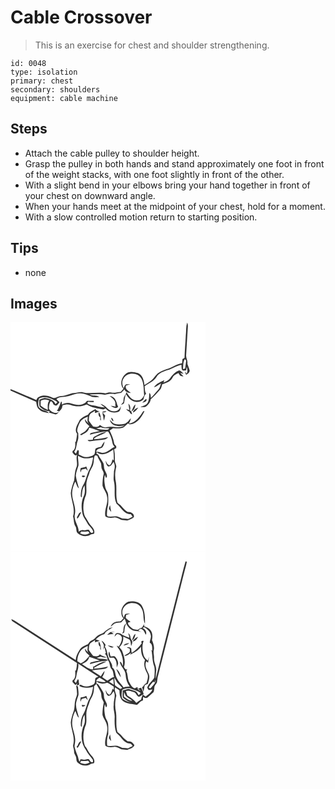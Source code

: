 # Cable Crossover
> This is an exercise for chest and shoulder strengthening.

``` 
id: 0048 
type: isolation 
primary: chest 
secondary: shoulders 
equipment: cable machine 
``` 

## Steps

 - Attach the cable pulley to shoulder height.
 - Grasp the pulley in both hands and stand approximately one foot in front of the weight stacks, with one foot slightly in front of the other.
 - With a slight bend in your elbows bring your hand together in front of your chest on downward angle.
 - When your hands meet at the midpoint of your chest, hold for a moment.
 - With a slow controlled motion return to starting position.

## Tips

 - none

## Images

<svg width="312" height="275pt" viewBox="0 0 234 275" xmlns="http://www.w3.org/2000/svg">
  <g fill="#FFF">
    <path d="M0 0h234v275H0V81.97c10.23 4.54 20.47 9.04 30.76 13.44.55 3.02.88 6.38 3.14 8.7 2.95 3.59 7.94 4.05 12.17 5.05-1.69-3.17-5.74-2.81-8.45-4.57-1.53-1.1-3.69-1.96-4.12-3.99-.55-3.07.05-6.19.7-9.19 5.77-2.63 12.19-1.25 17.48 1.82 1.56.79 3.32 1.37 4.52 2.7-.77.77-1.5 1.6-2.23 2.41-1.98-5.38-7.96-6.68-12.97-7.5-2.21.45-4.3 1.33-6.41 2.1 0 2.69-.24 5.41.26 8.06 3.16 3.32 7.44 5.62 12.1 5.68l-.63 1.94c2.6.54 5.09 1.49 7.7 1.94 2.29-.2 3.43-2.36 4.76-3.92 2.15-1.75 3.38-4.19 3.61-6.96 3.3-1.07 6.81-1.65 10.13-.28 6.14 2.24 13.02 2.08 18.93-.77 5.89 3.97 13.19 4.71 19.99 6.05.68-.3 2.05-.9 2.73-1.2 3.53 4.44 9.5 5.83 14.81 4.1 3.2-.61 2.92-4.6 3.72-7.05-.59.97-1.15 1.95-1.68 2.95-3.5 5.27-11.33 3.82-15.03-.44-2.2-2.46-5.03-4.25-8.21-5.13 1.7 1.52 3.55 2.88 5.32 4.32-4.8.19-9.28-1.75-13.97-2.4-2.34-.52-4.87-.89-6.7-2.59-.65-1.27 1.35-2.08 2.28-1.59 1.75.05 3.49.16 5.24.25-.02-.38-.04-1.14-.06-1.52-2.7-.13-5.4-.25-8.1 0-.38.47-1.14 1.4-1.53 1.86-4.63 4.23-11.88 3.18-17.38 1.28-3.75-1.46-7.77-.6-11.2 1.25-.04-.9-.13-2.69-.18-3.59-.25.13-.76.38-1.01.51-1.12 3.77-2.76 7.39-4.8 10.75.73.1 2.21.28 2.95.37-3.98 4.26-9.6.86-12.45-2.81-.18-3.1.29-6.44 1.88-9.13 2.23-.07 2.78 2.36 3.69 3.91 1.2.49 2.56 1.89 3.88.89 1.28-1.06 2.21-2.46 3.24-3.74-1.25-1.24-2.53-2.46-3.83-3.64 4.64-3.82 10.96-1.86 16.19-4.07 5.27-1.85 11.03-3.96 16.62-2.27 3.62.68 6.84 2.54 10.31 3.66 2.75.56 5.6.26 8.39.2-3.32-2.86-8.08-.81-11.66-3.15 6.06-.05 12.18-1.06 18.16.41 3.92-1.11 7.96-1.69 12.02-.88 2.52-.66 5.1-1.1 7.69-1.36 1.35-1.43 2.7-2.86 4.06-4.29 1.17 3.22 4.48 4 7.51 4.34-2.45-2.68-7.36-4.43-5.75-8.93 1.73-.45 3.46-.89 5.16-1.45-1.75.03-3.57-.32-5.29.13-1.64.89-1.89 3.06-2.85 4.47-1.34-3.65-2.36-7.96-.06-11.48 4.16-8.07 17.81-7.92 21.64.34 3.04 6.12 2.58 13.26 3.19 19.9-1.71 2.76-3.76 5.83-7.44 5.71-6.63 1.29-10.83-4.86-13.72-9.79-.62 2.26-2.11 4.09-3.14 6.15-.51 1.88-.51 3.85-.66 5.78-1.02 1.2-2.03 2.42-2.99 3.68 1.29-.68 2.73-1.19 3.8-2.23.84-3.64.79-7.48 2.42-10.93 2.48 4.28 6.21 8.65 11.46 9.16 3.33.62 6.95-.38 9.36-2.79.85-2.38 1.02-5.19 3.32-6.73-1.76-2.65-1.44-6.02-1.9-9.07 4.94-3.6 11.2-5.8 14.48-11.27 2.8-4.72 8.32-6.45 13.2-8.1 5.71-1.65 10.65-5.22 16.51-6.45.22 2.02-.05 4.18.74 6.09 1.17 1.66 3.28.56 4.92.59.24-1.41.55-2.81.75-4.23.91 2.72 1.35 5.62-.13 8.25-.73-.93-1.47-1.85-2.2-2.77.48 1.38.99 2.75 1.49 4.13 2.02-1.07 4.09-2.47 4.42-4.94-.68-2.82-1.86-5.49-2.82-8.22.79-3.8-2-7.06-1.44-10.82.63-11.35 1.38-22.7 2.05-34.04.18-1.61-.3-3.16-.88-4.63-1.66 5.01-.98 10.39-1.64 15.56-.41 8.92-1.26 17.81-1.51 26.74-.84.51-1.67 1.02-2.51 1.53-.13 1.62-.27 3.24-.4 4.85-3.3.77-6.58 1.69-9.55 3.34-5.96 3.44-13.07 4.35-18.71 8.4-3.79 2.48-5.56 6.97-9.27 9.52-2.49 1.78-5.15 3.29-7.63 5.08-.6-5.43-2.16-12.16-7.83-14.38-3.79-1.2-7.98-1.98-11.89-.87-7.06 3.24-11.01 13.48-5.5 19.77-1.12 1.21-2.25 2.41-3.37 3.61-3.69.25-7.33 1.5-11.05.86-2.47-.45-4.91.17-7.24.92-8.82-2.33-17.95 1.16-26.75-1.21-3.73-1.09-7.4.65-11.11.89-5.2.39-9.68 3.73-15 3.47-3.98-.18-7.4 3.94-11.3 1.73-4.75-2.12-10.33-3.28-15.19-.82-1.94.49-2.78 2.31-3.52 3.97C20.63 89.09 10.55 84.1 0 80.24V0m191.73 66.88c-1.86 2.86-5.28 4.14-8.24 5.54.3-.72.9-2.17 1.21-2.9-4.69 1.93-9.77 4.05-12.59 8.52 3.2-.81 5.67-3.1 8.45-4.73-.63 2.78-1.35 5.73-3.43 7.83-3.04 3.05-5.54 6.59-8.6 9.63-.45-2.08.01-4.65-1.86-6.1-.43 4.18-.07 8.79-2.4 12.49-1.88 2.79-5.3 3.36-8.25 4.38 1.89.44 3.84.24 5.76.12 3.16-2.35 5.97-5.21 6.52-9.29 4.4-3.62 8.1-7.96 11.86-12.22.98-1.77 1.27-3.84 1.9-5.75 4.85-1.37 10.51-3.44 12.64-8.4 1.26-2.76 4.36-3.8 6.84-5.12.62 1.01 1.23 2.04 1.81 3.07 1.36.54 2.73 1.11 4.24 1.04-1.16-1.49-2.62-2.71-3.91-4.07.98.21 2.96.64 3.94.85-1.58-1.48-2.94-3.69-5.2-4.09-4.55 1.58-8.09 5.25-10.69 9.2m-72.88 21.68c3.46 2.43 8.09 5.95 6.87 10.72.15.65.3 1.3.43 1.95-1.95-.47-3.91-.88-5.89-1.16 2.45 1.81 6.82 4.73 8.91.97-1.68-2.16-1.34-5.15-2.91-7.37-1.27-2.97-4.14-5.07-7.41-5.11m39.29 8.07c2.06-.7 6.72-1.68 4.66-4.77-1.83 1.29-3.19 3.1-4.66 4.77m-16.7 1.15c.42 2.55.9 5.09 1.22 7.65-1.33-.5-2.67-.96-4.03-1.38.99 1.44 2.52 2.3 3.94 3.24.78 1.44 1.57 3 3.38 3.24-.32-1.19-.64-2.37-.96-3.54-.43-.3-1.27-.9-1.69-1.21 1.07-2.8.37-5.97-1.86-8m3.69 9c3.58-.98 4.36-5.04 4.86-8.17-2.77 1.85-3.22 5.51-4.86 8.17m1.64 1.5c3.01-.62 4.64-3.6 6.61-5.69-3.09.45-5.62 2.77-6.61 5.69m-53.78 2.76c-3.63 1.36-7.06 3.2-9.78 6.02-2.17 5.05-7.43 11.33-3.32 16.65-.18 3.34-.86 6.62-1.45 9.9l-.79-.36c.15 3.96.66 9.01-3.27 11.4l.08 1.85c1.56 1.39 3.05 4.81 5.48 2.23-1.97 5.29 1.48 10.99-1.14 16.1-1.93 4.8-1.63 10.04-2.46 15.05-1.82 4.88-3.46 9.91-4 15.12.53 9.41 5.62 18.57 2.71 28.07 1.32 3.96.6 8.41 3 12.01 1.45 2.33.42 5.47 2.16 7.66 3.85 3.88 10.44 5.25 15.27 2.45 1.37-.96 3.09-.93 4.66-1.22 1.96-4.54-2.07-8.21-4.79-11.31-2.3-3.06-3.83-6.64-6.08-9.75-3.1-8.16-2.11-17.56 1.28-25.47 1.48-5.74-.54-11.83 1.12-17.56.63-3.05 2.08-5.84 2.95-8.82.92-3.95 4.02-6.97 4.75-11 1.08-3.36.16-7.17 2.04-10.29.92.12 1.84.26 2.76.4.91 3.31 3.16 6 4.45 9.14.61 2.5.06 5.27 1.37 7.59.8 1.9 2.52 3.76 1.65 5.96-1 4.26-1.22 8.66-1.24 13.03 1.16 4.62 4.8 8.23 5.38 13.06 1.99 8.14-3.63 15.75-1.93 23.94 3.04 2.12 6.73 2.08 10.25 1.49 3.35-.67 6.03 1.82 9.02 2.81 2.32.12 4.63.39 6.93.72 2.69-1.1 5.78-1.82 7.89-3.92 1.32-3.73-3.57-6.9-7.01-6.21-3.22-1.95-5.86-4.62-8.18-7.55-1.43-1.88-4.57-2.52-4.75-5.18-1.86-7.3-.32-14.9-1.38-22.28-1.4-6.12-1.39-12.63.19-18.71.75-2.83-1.71-5.26-1.57-8.05.17-4.57-.08-9.13-.83-13.64.85-.46 1.7-.91 2.55-1.37-.03-.62-.08-1.87-.11-2.49-.86-.96-2.14-1.75-2.4-3.09-.83-5.45-3.18-10.51-5.47-15.47 1.34-.95 2.68-1.89 4.03-2.83 4.17.22 8.58.82 12.54-.86 2.04-1.37 3.62-3.31 5.51-4.87 1.57 1.66 3.92 1.08 5.85.56 6.76-2.69 11.02-9.11 13.9-15.49-.4.12-1.21.37-1.62.49-4 6.27-9.05 13.81-17.07 14.67.98-2.06 2.11-4.1 2.31-6.41-2.28 2.39-4.02 5.72-7.46 6.58-4.14 1-8.64 1.31-12.74-.04-2.06-1.09-3.3-3.16-4.86-4.8.43 3.98 3.96 6.7 7.71 7.27 3.26.99 6.59-.1 9.88-.19-6.71 4.22-14.72-.01-21.96 1.94-3.03.95-5.5-1.23-7.84-2.77-1.56 3.27-5.14 2.44-8.04 1.87-1.86-2.22-3.38-4.7-5.09-7.02.26-2.77-.13-5.93 1.85-8.18 1.66-1.53 3.8-2.42 5.61-3.75-.07.66-.23 1.99-.31 2.66 2.06-.34 4.04-1.01 5.82-2.1-2.02.03-4-.61-4.98-2.48-3.39 1.76-7.2 3.21-9.03 6.84m17.49-3.88c.01 1.94 0 3.91.8 5.72.09 1.77.33 3.54.96 5.21.5-2.05.89-4.11 1.35-6.16-.98-1.19-1.94-2.41-2.92-3.6 1.55-.27 3.51-.01 4.36-1.65-1.52.12-3.04.3-4.55.48m-2.83 6.83c.09 1.37-.61 3.11.9 3.96-.16-3.44-.27-7.28-2.58-10.05-.71 2.17-.39 4.77 1.68 6.09m13.36.62c-.31 1.52.88 3.85 2.47 4.12.1-1.52-1.07-3.57-2.47-4.12z"/>
    <path d="M207 56.3c.47-3.97-.14-8.64 2.26-12.01.39.44 1.16 1.33 1.55 1.77-.39 3.14-.76 6.29-1.27 9.42-.64.2-1.91.62-2.54.82zM36.19 94.24c3.32-1.67 6.93-1.83 10.29-.17-2.52 3.2-1.7 7.38-1.72 11.15-3.13-1.27-5.99-3.1-8.61-5.21.03-1.93.04-3.85.04-5.77zM86.48 116.59c1.87-1.48 4.12-2.35 6.28-3.3-.1 2.91-1.43 6.15 1.52 8.47-2.14-1.4-3.59-3.38-4.94-5.45-.28 3.88 2.99 6.04 5.49 8.37-1.83 1.9-3.25 4.15-5.07 6.05-1.99 1.53-4.36 2.47-6.33 4.04.36.18 1.07.54 1.42.72 3.9-2.18 8.7-3.99 9.59-8.98 4.49.62 8.46 2.97 12.82 4.11-3.84.48-7.59 1.45-11.29 2.53l-.76 1.81c7.13-1.93 14.34-3.92 21.79-3.9 3.19 4.08 4.57 9.52 5.58 14.58.38 1.54 1.5 2.72 2.38 3.99-4.66 1.77-7.93 6.23-13.04 6.96-3.13.57-5.97-1.72-9.11-1.04.4-3.57 4.3-3.87 6.94-4.92 1.84-2.11 2.93-4.82 3.1-7.61-1.62 1.94-2.96 4.1-4.12 6.35-2.23.47-4.46 1.04-6.5 2.08-1.24 2.14-.33 5.03-1.76 7.1-2.59 2.26-6.15 2.87-9.45 3.34-3.28-.07-6.11-1.88-9.04-3.13-.48-1.57 1.05-5.4-1.46-5.3-.78 1.37-1.35 2.83-2 4.26l-2.09-2.21c3.11-3.95 2.51-9.15 4.32-13.61 1.09-2.88.51-6.01.56-9-1.74-1.37-1.22-3.86-.81-5.72 1.29-3.82 2.52-8.13 5.98-10.59m13.93 20.92c-1.42.54-1.14 2.35-1.74 3.49a152 152 0 0 0-6.07.43c.99 2.2 3.69 1.2 5.53 1.08 4.96-.93 10.05-.82 15-1.8 1.79-.19 2.88-1.76 4.1-2.87-5.41 1.55-10.99 2.12-16.57 2.68-.08-.3-.24-.91-.33-1.21 4.59-3.26 10.35-4.37 14.84-7.64-5.43.27-10.08 3.42-14.76 5.84z"/>
    <path d="M102.85 127.59c1.79-.55 3.6-1.06 5.4-1.57 3.26 1.48 6.93 1.14 10.42 1.17-.4.43-1.2 1.28-1.6 1.7-4.79.48-9.57-.21-14.22-1.3zM103.78 156c6.09 5.34 14.24.72 19.57-3.4.51 4.36.64 8.76.65 13.14-.37-.33-1.12-1.01-1.5-1.35-.84 2.52-1.22 5.53-3.51 7.22-2.85-.2-3.79-3.42-4.81-5.61.08 2.6.81 5.29 2.89 7.02 3.41.44 4.9-3.11 6.61-5.34 2.22 3.52 1.45 7.5.43 11.27.11 4.04-.98 8.12.02 12.12 2.19 8.68-.96 18.31 3.1 26.54 5.57 4.34 8.94 12.91 17.09 12.61.76 1.05 1.52 2.1 2.27 3.17-1.85.81-3.56 1.93-5.48 2.59-2.36-.07-4.69-.49-7.06-.43-1.95-.88-3.88-1.86-5.94-2.45-3.34-.58-6.7.54-10.04.05-1.38-.01-2.16-.68-2.33-2.01-.13-4.15.38-8.29 1.46-12.28.25-4.09.25-8.2-.09-12.28-.31-3.01-2.6-5.29-3.29-8.17-.97-5.07-1.91-10.28-.52-15.38.45 1.33.9 2.65 1.36 3.98 2.89-3.28-.65-6.69-1.72-9.95-1.09-2.41-.52-5.19-1.41-7.65-1.76-3.73-4.56-6.87-6.26-10.63-.57-.34-1.69-1.01-2.25-1.34l.76-1.44m14.33 67.79c.81 1.3 1.62 2.64 2.77 3.69-.6-2.63-1.08-5.28-1.36-7.96-.8 1.3-1.08 2.8-1.41 4.27zM80.98 160.37c2.65 1.04 5.11 2.83 8.04 2.97 3.4.23 6.78-.44 10.09-1.19-.72 4.75-1.42 9.68-4.02 13.84-3.8 6.41-4.34 14.22-8.47 20.44-1.89 3.58-2.22 7.72-2.34 11.69-.06.93.34 1.64 1.19 2.11.56-4.95.34-10.23 3.39-14.49.38 4.35.96 9-1.06 13.07-3.14 6.57-2.96 14.26-1.32 21.21.88 4.11 3.94 7.21 5.66 10.95 1.9 3.96 6.56 6.39 7.23 10.94-2.87 2.53-3.82-1.12-5.39-2.91-1.95-.21-3.84.43-5.73.77-2.37-.95-4.52.08-6.35 1.6-.06-7.51-6.64-13.92-4.55-21.56 1.69-8.9-4.05-17.07-3.34-25.92.19-4.42 1.78-8.63 3.65-12.58 1.68 2.55 1.81 6.14 4.41 8-1.21-5.09-2.97-10.04-3.68-15.24.24-4.24 2.02-8.11 3.18-12.13.28-3.86-.65-7.7-.59-11.57m3.34 14.65c-.62 1.69-.74 3.49-.21 5.22l1.24-3.39c1.66-.48 3.36-.84 5.05-1.22.68.99 1.48 1.87 2.39 2.64-.51-1.74-1.18-3.43-1.83-5.12-2.1 1.01-4.36 1.48-6.64 1.87m1.27 9.44c-.16 2.13 3.81 1.83 4.14-.16-1.29-.05-3.27-1.08-4.14.16m-3.97 46.05c-.57 1.73-2.88 3.48-1.37 5.19 2.07-2.33 3.34-5.18 4.7-7.94-1.54.38-2.79 1.2-3.33 2.75z"/>
    <path d="M84.96 251.13c2.73.37 5.45-.01 8.16-.32.45.55 1.34 1.66 1.79 2.21-3.37 2.46-7.91 2.18-11.39.09l1.44-1.98z"/>
  </g>
  <g fill="#333">
    <path d="M210.34 15.95c.66-5.17-.02-10.55 1.64-15.56.58 1.47 1.06 3.02.88 4.63-.67 11.34-1.42 22.69-2.05 34.04-.56 3.76 2.23 7.02 1.44 10.82.96 2.73 2.14 5.4 2.82 8.22-.33 2.47-2.4 3.87-4.42 4.94-.5-1.38-1.01-2.75-1.49-4.13.73.92 1.47 1.84 2.2 2.77 1.48-2.63 1.04-5.53.13-8.25-.2 1.42-.51 2.82-.75 4.23-1.64-.03-3.75 1.07-4.92-.59-.79-1.91-.52-4.07-.74-6.09-5.86 1.23-10.8 4.8-16.51 6.45-4.88 1.65-10.4 3.38-13.2 8.1-3.28 5.47-9.54 7.67-14.48 11.27.46 3.05.14 6.42 1.9 9.07-2.3 1.54-2.47 4.35-3.32 6.73-2.41 2.41-6.03 3.41-9.36 2.79-5.25-.51-8.98-4.88-11.46-9.16-1.63 3.45-1.58 7.29-2.42 10.93-1.07 1.04-2.51 1.55-3.8 2.23.96-1.26 1.97-2.48 2.99-3.68.15-1.93.15-3.9.66-5.78 1.03-2.06 2.52-3.89 3.14-6.15 2.89 4.93 7.09 11.08 13.72 9.79 3.68.12 5.73-2.95 7.44-5.71-.61-6.64-.15-13.78-3.19-19.9-3.83-8.26-17.48-8.41-21.64-.34-2.3 3.52-1.28 7.83.06 11.48.96-1.41 1.21-3.58 2.85-4.47 1.72-.45 3.54-.1 5.29-.13-1.7.56-3.43 1-5.16 1.45-1.61 4.5 3.3 6.25 5.75 8.93-3.03-.34-6.34-1.12-7.51-4.34-1.36 1.43-2.71 2.86-4.06 4.29-2.59.26-5.17.7-7.69 1.36-4.06-.81-8.1-.23-12.02.88-5.98-1.47-12.1-.46-18.16-.41 3.58 2.34 8.34.29 11.66 3.15-2.79.06-5.64.36-8.39-.2-3.47-1.12-6.69-2.98-10.31-3.66-5.59-1.69-11.35.42-16.62 2.27-5.23 2.21-11.55.25-16.19 4.07 1.3 1.18 2.58 2.4 3.83 3.64-1.03 1.28-1.96 2.68-3.24 3.74-1.32 1-2.68-.4-3.88-.89-.91-1.55-1.46-3.98-3.69-3.91-1.59 2.69-2.06 6.03-1.88 9.13 2.85 3.67 8.47 7.07 12.45 2.81-.74-.09-2.22-.27-2.95-.37 2.04-3.36 3.68-6.98 4.8-10.75.25-.13.76-.38 1.01-.51.05.9.14 2.69.18 3.59 3.43-1.85 7.45-2.71 11.2-1.25 5.5 1.9 12.75 2.95 17.38-1.28.39-.46 1.15-1.39 1.53-1.86 2.7-.25 5.4-.13 8.1 0 .02.38.04 1.14.06 1.52-1.75-.09-3.49-.2-5.24-.25-.93-.49-2.93.32-2.28 1.59 1.83 1.7 4.36 2.07 6.7 2.59 4.69.65 9.17 2.59 13.97 2.4-1.77-1.44-3.62-2.8-5.32-4.32 3.18.88 6.01 2.67 8.21 5.13 3.7 4.26 11.53 5.71 15.03.44.53-1 1.09-1.98 1.68-2.95-.8 2.45-.52 6.44-3.72 7.05-5.31 1.73-11.28.34-14.81-4.1-.68.3-2.05.9-2.73 1.2-6.8-1.34-14.1-2.08-19.99-6.05-5.91 2.85-12.79 3.01-18.93.77-3.32-1.37-6.83-.79-10.13.28-.23 2.77-1.46 5.21-3.61 6.96-1.33 1.56-2.47 3.72-4.76 3.92-2.61-.45-5.1-1.4-7.7-1.94l.63-1.94c-4.66-.06-8.94-2.36-12.1-5.68-.5-2.65-.26-5.37-.26-8.06 2.11-.77 4.2-1.65 6.41-2.1 5.01.82 10.99 2.12 12.97 7.5.73-.81 1.46-1.64 2.23-2.41-1.2-1.33-2.96-1.91-4.52-2.7-5.29-3.07-11.71-4.45-17.48-1.82-.65 3-1.25 6.12-.7 9.19.43 2.03 2.59 2.89 4.12 3.99 2.71 1.76 6.76 1.4 8.45 4.57-4.23-1-9.22-1.46-12.17-5.05-2.26-2.32-2.59-5.68-3.14-8.7-10.29-4.4-20.53-8.9-30.76-13.44v-1.73c10.55 3.86 20.63 8.85 31.01 13.11.74-1.66 1.58-3.48 3.52-3.97 4.86-2.46 10.44-1.3 15.19.82 3.9 2.21 7.32-1.91 11.3-1.73 5.32.26 9.8-3.08 15-3.47 3.71-.24 7.38-1.98 11.11-.89 8.8 2.37 17.93-1.12 26.75 1.21 2.33-.75 4.77-1.37 7.24-.92 3.72.64 7.36-.61 11.05-.86 1.12-1.2 2.25-2.4 3.37-3.61-5.51-6.29-1.56-16.53 5.5-19.77 3.91-1.11 8.1-.33 11.89.87 5.67 2.22 7.23 8.95 7.83 14.38 2.48-1.79 5.14-3.3 7.63-5.08 3.71-2.55 5.48-7.04 9.27-9.52 5.64-4.05 12.75-4.96 18.71-8.4 2.97-1.65 6.25-2.57 9.55-3.34.13-1.61.27-3.23.4-4.85.84-.51 1.67-1.02 2.51-1.53.25-8.93 1.1-17.82 1.51-26.74M207 56.3c.63-.2 1.9-.62 2.54-.82.51-3.13.88-6.28 1.27-9.42-.39-.44-1.16-1.33-1.55-1.77-2.4 3.37-1.79 8.04-2.26 12.01M36.19 94.24c0 1.92-.01 3.84-.04 5.77 2.62 2.11 5.48 3.94 8.61 5.21.02-3.77-.8-7.95 1.72-11.15-3.36-1.66-6.97-1.5-10.29.17z"/>
    <path d="M191.73 66.88c2.6-3.95 6.14-7.62 10.69-9.2 2.26.4 3.62 2.61 5.2 4.09-.98-.21-2.96-.64-3.94-.85 1.29 1.36 2.75 2.58 3.91 4.07-1.51.07-2.88-.5-4.24-1.04-.58-1.03-1.19-2.06-1.81-3.07-2.48 1.32-5.58 2.36-6.84 5.12-2.13 4.96-7.79 7.03-12.64 8.4-.63 1.91-.92 3.98-1.9 5.75-3.76 4.26-7.46 8.6-11.86 12.22-.55 4.08-3.36 6.94-6.52 9.29-1.92.12-3.87.32-5.76-.12 2.95-1.02 6.37-1.59 8.25-4.38 2.33-3.7 1.97-8.31 2.4-12.49 1.87 1.45 1.41 4.02 1.86 6.1 3.06-3.04 5.56-6.58 8.6-9.63 2.08-2.1 2.8-5.05 3.43-7.83-2.78 1.63-5.25 3.92-8.45 4.73 2.82-4.47 7.9-6.59 12.59-8.52-.31.73-.91 2.18-1.21 2.9 2.96-1.4 6.38-2.68 8.24-5.54zM118.85 88.56c3.27.04 6.14 2.14 7.41 5.11 1.57 2.22 1.23 5.21 2.91 7.37-2.09 3.76-6.46.84-8.91-.97 1.98.28 3.94.69 5.89 1.16-.13-.65-.28-1.3-.43-1.95 1.22-4.77-3.41-8.29-6.87-10.72z"/>
    <path d="M158.14 96.63c1.47-1.67 2.83-3.48 4.66-4.77 2.06 3.09-2.6 4.07-4.66 4.77zM141.44 97.78c2.23 2.03 2.93 5.2 1.86 8 .42.31 1.26.91 1.69 1.21.32 1.17.64 2.35.96 3.54-1.81-.24-2.6-1.8-3.38-3.24-1.42-.94-2.95-1.8-3.94-3.24 1.36.42 2.7.88 4.03 1.38-.32-2.56-.8-5.1-1.22-7.65z"/>
    <path d="M145.13 106.78c1.64-2.66 2.09-6.32 4.86-8.17-.5 3.13-1.28 7.19-4.86 8.17zM146.77 108.28c.99-2.92 3.52-5.24 6.61-5.69-1.97 2.09-3.6 5.07-6.61 5.69z"/>
    <path d="M92.99 111.04c1.83-3.63 5.64-5.08 9.03-6.84.98 1.87 2.96 2.51 4.98 2.48-1.78 1.09-3.76 1.76-5.82 2.1.08-.67.24-2 .31-2.66-1.81 1.33-3.95 2.22-5.61 3.75-1.98 2.25-1.59 5.41-1.85 8.18 1.71 2.32 3.23 4.8 5.09 7.02 2.9.57 6.48 1.4 8.04-1.87 2.34 1.54 4.81 3.72 7.84 2.77 7.24-1.95 15.25 2.28 21.96-1.94-3.29.09-6.62 1.18-9.88.19-3.75-.57-7.28-3.29-7.71-7.27 1.56 1.64 2.8 3.71 4.86 4.8 4.1 1.35 8.6 1.04 12.74.04 3.44-.86 5.18-4.19 7.46-6.58-.2 2.31-1.33 4.35-2.31 6.41 8.02-.86 13.07-8.4 17.07-14.67.41-.12 1.22-.37 1.62-.49-2.88 6.38-7.14 12.8-13.9 15.49-1.93.52-4.28 1.1-5.85-.56-1.89 1.56-3.47 3.5-5.51 4.87-3.96 1.68-8.37 1.08-12.54.86-1.35.94-2.69 1.88-4.03 2.83 2.29 4.96 4.64 10.02 5.47 15.47.26 1.34 1.54 2.13 2.4 3.09.03.62.08 1.87.11 2.49-.85.46-1.7.91-2.55 1.37.75 4.51 1 9.07.83 13.64-.14 2.79 2.32 5.22 1.57 8.05-1.58 6.08-1.59 12.59-.19 18.71 1.06 7.38-.48 14.98 1.38 22.28.18 2.66 3.32 3.3 4.75 5.18 2.32 2.93 4.96 5.6 8.18 7.55 3.44-.69 8.33 2.48 7.01 6.21-2.11 2.1-5.2 2.82-7.89 3.92-2.3-.33-4.61-.6-6.93-.72-2.99-.99-5.67-3.48-9.02-2.81-3.52.59-7.21.63-10.25-1.49-1.7-8.19 3.92-15.8 1.93-23.94-.58-4.83-4.22-8.44-5.38-13.06.02-4.37.24-8.77 1.24-13.03.87-2.2-.85-4.06-1.65-5.96-1.31-2.32-.76-5.09-1.37-7.59-1.29-3.14-3.54-5.83-4.45-9.14-.92-.14-1.84-.28-2.76-.4-1.88 3.12-.96 6.93-2.04 10.29-.73 4.03-3.83 7.05-4.75 11-.87 2.98-2.32 5.77-2.95 8.82-1.66 5.73.36 11.82-1.12 17.56-3.39 7.91-4.38 17.31-1.28 25.47 2.25 3.11 3.78 6.69 6.08 9.75 2.72 3.1 6.75 6.77 4.79 11.31-1.57.29-3.29.26-4.66 1.22-4.83 2.8-11.42 1.43-15.27-2.45-1.74-2.19-.71-5.33-2.16-7.66-2.4-3.6-1.68-8.05-3-12.01 2.91-9.5-2.18-18.66-2.71-28.07.54-5.21 2.18-10.24 4-15.12.83-5.01.53-10.25 2.46-15.05 2.62-5.11-.83-10.81 1.14-16.1-2.43 2.58-3.92-.84-5.48-2.23l-.08-1.85c3.93-2.39 3.42-7.44 3.27-11.4l.79.36c.59-3.28 1.27-6.56 1.45-9.9-4.11-5.32 1.15-11.6 3.32-16.65 2.72-2.82 6.15-4.66 9.78-6.02m-6.51 5.55c-3.46 2.46-4.69 6.77-5.98 10.59-.41 1.86-.93 4.35.81 5.72-.05 2.99.53 6.12-.56 9-1.81 4.46-1.21 9.66-4.32 13.61l2.09 2.21c.65-1.43 1.22-2.89 2-4.26 2.51-.1.98 3.73 1.46 5.3 2.93 1.25 5.76 3.06 9.04 3.13 3.3-.47 6.86-1.08 9.45-3.34 1.43-2.07.52-4.96 1.76-7.1 2.04-1.04 4.27-1.61 6.5-2.08 1.16-2.25 2.5-4.41 4.12-6.35-.17 2.79-1.26 5.5-3.1 7.61-2.64 1.05-6.54 1.35-6.94 4.92 3.14-.68 5.98 1.61 9.11 1.04 5.11-.73 8.38-5.19 13.04-6.96-.88-1.27-2-2.45-2.38-3.99-1.01-5.06-2.39-10.5-5.58-14.58-7.45-.02-14.66 1.97-21.79 3.9l.76-1.81c3.7-1.08 7.45-2.05 11.29-2.53-4.36-1.14-8.33-3.49-12.82-4.11-.89 4.99-5.69 6.8-9.59 8.98-.35-.18-1.06-.54-1.42-.72 1.97-1.57 4.34-2.51 6.33-4.04 1.82-1.9 3.24-4.15 5.07-6.05-2.5-2.33-5.77-4.49-5.49-8.37 1.35 2.07 2.8 4.05 4.94 5.45-2.95-2.32-1.62-5.56-1.52-8.47-2.16.95-4.41 1.82-6.28 3.3m16.37 11c4.65 1.09 9.43 1.78 14.22 1.3.4-.42 1.2-1.27 1.6-1.7-3.49-.03-7.16.31-10.42-1.17-1.8.51-3.61 1.02-5.4 1.57m.93 28.41l-.76 1.44c.56.33 1.68 1 2.25 1.34 1.7 3.76 4.5 6.9 6.26 10.63.89 2.46.32 5.24 1.41 7.65 1.07 3.26 4.61 6.67 1.72 9.95-.46-1.33-.91-2.65-1.36-3.98-1.39 5.1-.45 10.31.52 15.38.69 2.88 2.98 5.16 3.29 8.17.34 4.08.34 8.19.09 12.28a41.998 41.998 0 0 0-1.46 12.28c.17 1.33.95 2 2.33 2.01 3.34.49 6.7-.63 10.04-.05 2.06.59 3.99 1.57 5.94 2.45 2.37-.06 4.7.36 7.06.43 1.92-.66 3.63-1.78 5.48-2.59-.75-1.07-1.51-2.12-2.27-3.17-8.15.3-11.52-8.27-17.09-12.61-4.06-8.23-.91-17.86-3.1-26.54-1-4 .09-8.08-.02-12.12 1.02-3.77 1.79-7.75-.43-11.27-1.71 2.23-3.2 5.78-6.61 5.34-2.08-1.73-2.81-4.42-2.89-7.02 1.02 2.19 1.96 5.41 4.81 5.61 2.29-1.69 2.67-4.7 3.51-7.22.38.34 1.13 1.02 1.5 1.35-.01-4.38-.14-8.78-.65-13.14-5.33 4.12-13.48 8.74-19.57 3.4m-22.8 4.37c-.06 3.87.87 7.71.59 11.57-1.16 4.02-2.94 7.89-3.18 12.13.71 5.2 2.47 10.15 3.68 15.24-2.6-1.86-2.73-5.45-4.41-8-1.87 3.95-3.46 8.16-3.65 12.58-.71 8.85 5.03 17.02 3.34 25.92-2.09 7.64 4.49 14.05 4.55 21.56 1.83-1.52 3.98-2.55 6.35-1.6 1.89-.34 3.78-.98 5.73-.77 1.57 1.79 2.52 5.44 5.39 2.91-.67-4.55-5.33-6.98-7.23-10.94-1.72-3.74-4.78-6.84-5.66-10.95-1.64-6.95-1.82-14.64 1.32-21.21 2.02-4.07 1.44-8.72 1.06-13.07-3.05 4.26-2.83 9.54-3.39 14.49-.85-.47-1.25-1.18-1.19-2.11.12-3.97.45-8.11 2.34-11.69 4.13-6.22 4.67-14.03 8.47-20.44 2.6-4.16 3.3-9.09 4.02-13.84-3.31.75-6.69 1.42-10.09 1.19-2.93-.14-5.39-1.93-8.04-2.97m3.98 90.76l-1.44 1.98c3.48 2.09 8.02 2.37 11.39-.09-.45-.55-1.34-1.66-1.79-2.21-2.71.31-5.43.69-8.16.32z"/>
    <path d="M110.48 107.16c1.51-.18 3.03-.36 4.55-.48-.85 1.64-2.81 1.38-4.36 1.65.98 1.19 1.94 2.41 2.92 3.6-.46 2.05-.85 4.11-1.35 6.16-.63-1.67-.87-3.44-.96-5.21-.8-1.81-.79-3.78-.8-5.72zM107.65 113.99c-2.07-1.32-2.39-3.92-1.68-6.09 2.31 2.77 2.42 6.61 2.58 10.05-1.51-.85-.81-2.59-.9-3.96zM121.01 114.61c1.4.55 2.57 2.6 2.47 4.12-1.59-.27-2.78-2.6-2.47-4.12zM100.41 137.51c4.68-2.42 9.33-5.57 14.76-5.84-4.49 3.27-10.25 4.38-14.84 7.64.09.3.25.91.33 1.21 5.58-.56 11.16-1.13 16.57-2.68-1.22 1.11-2.31 2.68-4.1 2.87-4.95.98-10.04.87-15 1.8-1.84.12-4.54 1.12-5.53-1.08a152 152 0 0 1 6.07-.43c.6-1.14.32-2.95 1.74-3.49zM84.32 175.02c2.28-.39 4.54-.86 6.64-1.87.65 1.69 1.32 3.38 1.83 5.12-.91-.77-1.71-1.65-2.39-2.64-1.69.38-3.39.74-5.05 1.22l-1.24 3.39c-.53-1.73-.41-3.53.21-5.22zM85.59 184.46c.87-1.24 2.85-.21 4.14-.16-.33 1.99-4.3 2.29-4.14.16zM118.11 223.79c.33-1.47.61-2.97 1.41-4.27.28 2.68.76 5.33 1.36 7.96-1.15-1.05-1.96-2.39-2.77-3.69zM81.62 230.51c.54-1.55 1.79-2.37 3.33-2.75-1.36 2.76-2.63 5.61-4.7 7.94-1.51-1.71.8-3.46 1.37-5.19z"/>
  </g>
</svg>

<svg width="312" height="275pt" viewBox="0 0 234 275" xmlns="http://www.w3.org/2000/svg">
  <g fill="#FFF">
    <path d="M0 0h234v275H0V0m201.88 43.15c-9.14 36.45-18.6 72.82-27.57 109.31-.18-3.13.17-6.24.52-9.34.66-5.29-2.87-10.03-2.6-15.29.24-3.3-1.1-6.55-.23-9.83.83-4.09-.73-8.1-2.23-11.83.9-4.08.83-8.86-2-12.2-1.75-2.38-4.72-3.27-7.3-4.42 0-.66.01-1.97.01-2.62-.94 1.48-1.9 2.95-2.91 4.38-1.74.48-3.31 1.38-4.71 2.51-3.06-.14-6.33-.61-8.47-3.04-1.32-1.56-3.93-3.3-3.19-5.57.74-.26 2.2-.76 2.93-1.01-1.61-1.22-3.33-2.28-4.86-3.6-1.75-1.07-.56-3.18-.46-4.71 1.63-.41 3.27-.81 4.86-1.37-1.89.07-4-.61-5.75.37-1.23 1.09-1.41 2.87-2.06 4.28-1.96-3.75-2.54-8.57.08-12.17 4.66-7.76 18.33-6.93 21.59 1.68 3.11 5.48 1 12.43 3.84 17.88.12-7.66.07-15.99-4.37-22.59-3.89-4.29-10.58-4.91-15.97-3.83-3.71 1.95-6.79 5.57-7.82 9.68-.27 3.42-.61 7.64 2.43 10.01-1.66 1.65-3.05 4.26-5.76 3.92-4.17-.02-8.49 2.09-9.66 6.35 1.45-1.22 2.79-2.6 4.36-3.68 2.55-1.2 5.45-1.26 8.21-1.54 1.37-1.53 2.79-3.01 4.21-4.5.77 1.89 1.44 3.83 2.01 5.79-3.48 1.85-3.46 6.04-3.54 9.46-.38.67-1.12 2.01-1.49 2.68 1-.6 2.73-.8 2.6-2.34.43-3.29.35-6.76 2.33-9.61 1.82 3.8 4.94 7.09 8.93 8.59 3.1.6 6.3.61 9.33 1.59-1.25-.61-2.51-1.2-3.76-1.81 1.23-.94 2.54-2.99 4.19-1.49 2.8 1.16 3.28 4.32 4.77 6.6 1.63-3.11-.53-7.13-3.83-8.04.57-.4 1.16-.8 1.75-1.19 3.64 2.11 7.32 5 7.99 9.45 1.08 3.13-1.41 6.2-1.13 9.22 3.42 1.9 2.93 6.21 2.9 9.52-.49-.16-1.47-.47-1.96-.63.33.25.99.74 1.33.99.94 6.26.78 12.76 3.12 18.74.88 4.3.35 8.8.04 13.15-2.26 4.02-6.36 6.78-8.17 11.05-.78 1.55.66 2.8 1.44 3.96l4.41-.68c-1.29 3.96-5.09 6.07-8.12 8.57-1.15-.74-2.28-1.51-3.38-2.31-.94 1.85-1.6 3.83-2.11 5.84-2.03 1.15-3.89 2.56-5.68 4.05-2.59-4.1-6.9-6.27-10.77-8.9-.55-1.82-1.19-3.63-1.83-5.42 2.02-.45 4.1-.64 6.06.18 2.1.84 4.93.92 6.13 3.15.86 1.44 1.78 3.02 3.48 3.59 2.19-.44 3.59-2.56 5.75-3.19-.64-2.65-1.74-5.15-3.02-7.54-1.24.38-2.47.79-3.67 1.27.78.6 2.36 1.81 3.14 2.41-1.1-.45-2.16-.98-3.18-1.59-.7-.82-.09-2.1-.95-2.86-.78.37-2.34 1.1-3.12 1.46-3.74-1.43-5.31-5.41-7.17-8.64-1.42-3.92-.99-8.29-2.75-12.14l1.17-2.88c-1.91 2.65-2.93-.47-4.1-1.87 2.33-6.58.15-13.34-2.22-19.53-.85-1.59-2.2-2.84-3.36-4.2 3.43-3.19 5.35-8.21 4.63-12.88 2.39 1.22 5.08 1.92 7.26 3.52 2.26 1.91 1.72 5.13 2.34 7.73.99-2.05 2.06-4.6.71-6.73-1-1.6-1.75-3.35-1.8-5.27-.57-1.3-1.37-2.49-2.44-3.43.32 1.33.72 2.64 1.16 3.94.17.57.15 1.13-.07 1.69-3-1.75-6.63-2.23-9.37-4.45-1.51-1.22-3.6-1.22-5.45-1.24-1.87.61-2.24 2.79-2.7 4.43 1-.99 1.96-2.03 2.92-3.07 2.56.1 5.13 1.21 5.89 3.87.31 4.04-1.57 7.78-3.77 11.03-.63-.28-1.88-.86-2.51-1.15 2.11 3.66 5.23 6.8 5.99 11.11 1.64 4.22 1.9 8.71 1.38 13.18-.96-1.63-1.25-4.97-3.64-4.94 1.05 5.93 7.01 9.73 7.1 15.93.22 5.02 1.94 9.76 4.85 13.84-2.49 0-4.98.19-7.37.91-2.47-3.92-6.25-6.92-8.16-11.21-2.33-4.1-1.15-9.75-5.53-12.63.86-4.34-2.84-7.19-3.96-11.03-2.04-4.4-1.88-9.51-4.49-13.68-.32-.86-.08-1.6.71-2.23-1.28-2.06-2.72-4.2-4.99-5.25.9 2.32 3.16 4.24 2.8 6.91-.4 1.39-.62 2.81-.91 4.22l1.52-3.36c.62 2.29 1.22 4.58 1.83 6.87-.42.46-.83.94-1.24 1.42 2.62 1.25 2.32 4.9 3.77 7.1-4.29-1.78-9.25-.65-13.65-2.41 1.59-.58 3.22-1.07 4.85-1.57 2.27 1.05 4.8 1.1 7.26 1.15-2.75-1.38-5.96-1.78-8.31-3.96-1.57 3.28-5.14 2.45-8.06 1.87-1.84-2.22-3.37-4.69-5.07-7.01.25-2.77-.13-5.94 1.85-8.18 1.68-1.52 3.8-2.43 5.61-3.77-.08.68-.24 2.02-.33 2.69 2.03-.34 3.97-1.04 5.79-1.98-1.59-.4-3.17-.8-4.68-1.44 2.85-3.09 6.34-5.34 10.43-6.39 1.82-4.31 6.6-5.47 9.93-8.21-4.38.84-8 3.71-11.2 6.65-2.4 1.41-5.29 1.9-7.43 3.77-2.12 1.8-3.75 4.26-6.4 5.36-2.24.81-3.39 2.9-4.82 4.63-3.97 1.54-8.42 3.44-10.32 7.56-2.15 3.47-4.02 7.21-4.22 11.38-22.68-14.4-45.15-29.13-67.77-43.63-3.08-1.92-5.96-4.29-9.45-5.48.2 1.27.81 2.38 1.99 2.98 25.61 16.53 51.27 32.98 76.81 49.63-.13 3.01-.59 5.98-1.16 8.93-.27.06-.8.18-1.07.23.26 4.11.78 9.4-3.25 11.89.03.47.1 1.4.13 1.87 1.16 1.2 2.31 2.4 3.48 3.59.53-.48 1.57-1.44 2.09-1.93l-.66 2.59c1.14-.45 2.29-.9 3.41-1.41-1.47-1.85 0-4.74-1.89-6.3-1.04 1.43-1.69 3.07-2.46 4.65-.66-.73-1.32-1.47-1.98-2.21 1.09-2.02 2.43-4.03 2.61-6.39.47-4.97 3.2-9.57 2.2-14.67 7.95 5.26 15.99 10.39 24.02 15.53-1.23.89-3.74 1.03-3.62 3.05-.53 2.09.1 5.14-2.23 6.3-4.62 2.7-10.75 3.57-15.32.25-.66.43-1.33.88-1.99 1.33 5.08 3.4 11.36 2.68 16.96 1.23-.72 4.74-1.41 9.66-4 13.81-3.81 6.42-4.35 14.26-8.5 20.5-1.86 3.54-2.2 7.63-2.32 11.55-.08.98.31 1.73 1.18 2.26.57-4.98.38-10.25 3.38-14.58.24 3.92 1.02 8.04-.53 11.8-4.56 9.69-4.16 22.11 2.36 30.84 1.87 4.37 5.5 7.5 8.14 11.36l.2 2.64c-2.78 1.53-3.56-1.77-5.07-3.34-1.94-.19-3.83.44-5.71.81-1.32-.27-2.64-.68-4-.56l-.46.42c-.18.65-.54 1.95-.73 2.6-1.7-2.28-1.52-5.3-2.68-7.81-1.47-3.38-2.71-6.87-3.54-10.47.19-3.28 1.28-6.53.68-9.83-.45-6.54-3.82-12.57-3.52-19.19-.01-4.79 1.65-9.38 3.68-13.64 1.68 2.55 1.8 6.15 4.42 8.01-1.28-6.64-5.04-13.33-2.82-20.16.6-2.48 1.75-4.8 2.32-7.29.25-3.35-.42-6.69-.63-10.02-.74-.4-1.47-.8-2.19-1.2.57 3.41 1.05 6.86 1.13 10.32-.44 2.78-1.86 5.31-2.29 8.1-1.07 4.44-.22 9.23-2.2 13.45-1.47 3.99-2.58 8.17-3.06 12.4.31 8.78 5.14 17.18 3.1 26.06-1.2 3.08 1.14 5.94.83 9.04-.09 2.1 1.31 3.8 2.06 5.66 1.05 2.22.26 5.04 1.87 7.04 4.07 4.14 11.17 5.34 16.09 2.03 1.21-.52 2.57-.53 3.85-.8 1.8-4.01-1.34-7.5-3.86-10.27-3.03-2.97-4.07-7.3-6.96-10.37-3.02-8.36-2.28-17.84 1.25-25.92 1.44-5.76-.56-11.87 1.13-17.61.71-3.36 2.35-6.4 3.24-9.71.95-3.2 3.35-5.75 4.16-9.01.97-3.11 1.1-6.39 1.23-9.62.89-.85 1.78-1.69 2.67-2.54 1.63 3.07 3.43 6.06 5.05 9.14 1.32 2.3.63 5.09 1.38 7.55.7 1.85 1.83 3.5 2.47 5.38-.88 4.93-1.65 9.91-1.51 14.94 1.19 4.59 4.79 8.21 5.38 13.01 2.01 8.16-3.67 15.77-1.91 23.96 3.03 2.14 6.71 2.07 10.22 1.5 3.33-.67 6 1.78 8.97 2.78 2.35.15 4.68.43 7.01.74 3.16-1.34 7.38-2.01 8.65-5.69-1.85-2.6-4.19-5.1-7.73-4.43-5.06-2.75-7.8-8.05-12.56-11.17-2.43-7.71-.72-15.86-1.78-23.72-1.55-6.55-1.26-13.44.36-19.94-.53-3.39-2.68-6.45-1.6-10.03 1.81 1.16 3.61 2.33 5.37 3.58-.01 4.69.58 10.12 4.7 13.1 4.72 3.42 10.89 2.97 16.32 4.39 2.32-1.96 4.08-4.73 7.21-5.51v-4.15c1.71.96 3.85 2.06 5.63.55 2.38-2.04 4.73-4.13 7.04-6.25.86-2.09.73-4.42 1.08-6.63.58-1.93 2.24-3.28 3.04-5.11.33-1.97.4-3.97.78-5.93 10.9-43.24 21.91-86.46 32.85-129.7.73-3.08 1.84-6.08 2.11-9.26l-1.5-.24c-3.06 10.36-5.3 20.96-8.15 31.38m-82.19 53.46c-1.29 1.1-2.58 2.2-3.82 3.35 2.63-.65 5.3-1.09 8.02-1.2-.7-.4-2.08-1.22-2.78-1.63 1.08-.2 3.23-.59 4.31-.79-1.92.01-3.82.15-5.73.27m26.11 10.07c2.92-1.58 3.77-5.04 4.22-8.06-2.85 1.65-3.15 5.29-4.22 8.06m.78 1.31c2.99-.15 5.31-3.11 6.46-5.71-2.69 1.18-5.13 3-6.46 5.71m10.96 1.86c-3.3 4.55-7.3 8.5-11.95 11.66-.74-1.67-.46-3.53-.72-5.3-1.37-1.4-3.46-1.72-5.27-1.08.85.33 2.55.97 3.39 1.29.23 1.45.56 2.99-.2 4.35-1.77 1.95-4.69 2.33-6.28 4.5 3.17-.22 5.99-1.89 8.14-4.17-.25.64-.74 1.92-.98 2.56 4.92-2.29 9.8-5.04 12.99-9.58-.2 5.63.51 11.69 4.72 15.86-1.91 5.27-.4 10.68 2.23 15.39 2.53 3.84.8 8.33-.37 12.29-1.66.95-3.15 2.15-3.89 3.96-.37.31-1.11.91-1.48 1.21.58 1.81 1.12 3.62 1.72 5.43.59-2.61.92-5.28 1.48-7.9 1.25-.56 2.5-1.12 3.75-1.67 1.1-3.94 2.92-8.32.85-12.27-2.12-4.57-5.33-9.62-2.73-14.73.54.4 1.62 1.19 2.16 1.59.34-2.45.9-4.85 1.31-7.29-.6 1.65-1.12 3.32-1.65 5-1.86-1.8-4-3.54-4.85-6.09-1.73-5.72-2.35-11.93-.14-17.61-2.02-.46-3.83.48-2.23 2.6m-49.9 4.15c-.02 1.41-.42 3.01.87 4.01-.08-3.47-.21-7.34-2.56-10.12-.64 2.18-.4 4.79 1.69 6.11m28.02-1.21c2.39-.56 5.08-.87 6.79-2.84-2.45.19-5.4.49-6.79 2.84m-18.98-.29c1.83 1.55 4.75 3.52 7.14 2.11-2.22-1.16-4.66-1.83-7.14-2.11m2.25 14.73c1.63.1 3.27.15 4.9.06 3.69 2.85 3.65 7.68 3.57 11.9.64-1.7 1.5-3.34 1.78-5.14-.09-2.95-1.73-5.57-3.54-7.78-1.28-1.77-3.58-.38-5.33-.46-.92-1.92-1.27-4.04-1.8-6.08-1.72 2.36-.39 5.08.42 7.5m8.01 13.54c1.39 3.59 3.22 7.02 5.49 10.14-.55-3.91-2.08-7.86-5.49-10.14m-42.7 34.11c-.35 1.78-.63 3.61-.18 5.4.33-.85 1-2.56 1.33-3.41 1.65-.45 3.29-.91 4.96-1.28.78.93 1.52 1.93 2.46 2.73-.53-1.77-1.21-3.49-1.88-5.2a15.316 15.316 0 0 1-6.69 1.76m1.17 8.99c.2.57.59 1.69.79 2.25 1.43-.27 2.86-.67 3.86-1.81-1.55-.2-3.1-.33-4.65-.44m-4.67 48.65c-.36.45-1.09 1.35-1.45 1.8.32.29.94.87 1.26 1.16 1.84-2.37 3.13-5.07 4.39-7.77-2.52.38-3.36 2.75-4.2 4.81z"/>
    <path d="M89.24 114.88a74.05 74.05 0 0 1 3.52-1.58c-.13 3.09-1.56 6.57 1.9 8.9-2.2-1.63-3.92-3.7-5.32-5.99-.32 3.9 2.94 6.12 5.47 8.47-2.95 3.76-5.93 7.62-10.6 9.33-1.34-.88-2.68-1.76-4.03-2.61.08-6.4 2.87-13.71 9.06-16.52z"/>
    <path d="M94.38 126.34c4.49 1.02 8.63 3.11 13.08 4.29-3.91.4-7.71 1.42-11.47 2.51-.21.45-.62 1.36-.83 1.81 4.61-1.24 9.26-2.4 13.96-3.29 2.63-.29 5.36-.05 7.8-1.31 2.89 3.22 1.65 8.1 4.76 11.12 1.94 2.54 1.52 6.06 2.67 8.97-3.16.48-5.35 2.99-8.03 4.49-2.07-1.46-4.19-2.87-6.25-4.35 1.31-2.36 2.73-4.78 2.78-7.56-1.68 2.06-3.07 4.34-4.46 6.6-3.59-2.3-7.27-4.48-10.68-7.05 5.09-.98 10.32-.85 15.41-1.85 1.79-.19 2.89-1.75 4.13-2.87-5.49 1.53-11.14 2.14-16.78 2.68-.03-.31-.08-.92-.1-1.23 4.63-3.13 10.11-4.56 14.85-7.43-5.72-.02-10.69 3.37-15.39 6.23l-.64-.82c0 1.33.01 2.67.02 4-5.37.26-9.21-3.75-13.5-6.27 3.71-1.93 8.12-3.94 8.67-8.67zM102.8 155.48c.33-2.25 2.34-3.18 4.05-4.24 2.61 1.37 5.1 2.95 7.46 4.73-3.88 1.9-7.59-.87-11.51-.49zM124.52 151.36c1.63 2.15 2.61 4.72 4.33 6.79 1.68 1.83 3.62 3.42 5.26 5.3-.81.44-1.61.88-2.41 1.32-2.07-1.43-4.34-2.6-6.22-4.29-.65-2.99-.76-6.07-.96-9.12zM118.32 156.12c1.67-1.17 3.34-2.36 5.02-3.53.24 2.36.42 4.73.58 7.1-1.86-1.2-3.72-2.4-5.6-3.57zM172.75 156.88c.28-.71.84-2.13 1.11-2.83.45 4.05-3.14 6.65-5.36 9.5-.54 1.15-3.38.06-2.26-1.18 1.37-2.36 3.34-4.26 5.08-6.32l1.43.83zM103.4 155.88c3.61 3.22 8.46 2.84 12.72 1.41 2.83 1.08 5.16 3.15 7.77 4.66.02.95.07 2.85.09 3.8-.38-.35-1.16-1.05-1.55-1.4-.75 2.6-1.18 5.64-3.54 7.35-2.79-.56-3.69-3.52-4.8-5.75.18 2.61.89 5.32 2.97 7.08 3.43.45 4.92-3.11 6.62-5.35 3.31 5.13-.35 10.76.21 16.28-.97 5.08 1.46 9.93 1.11 15-.21 6.11-.23 12.35 1.83 18.18 2.02 2.3 4.51 4.18 6.35 6.65 2.45 3.22 5.76 6.1 9.97 6.45 1.87-.04 2.55 1.84 3.48 3.1-1.88.84-3.62 2.01-5.58 2.65-2.35-.09-4.67-.51-7.02-.45-2.58-1.08-5.1-2.74-8-2.61-3.32.14-6.67.6-9.97-.12-.55-4.62-.32-9.43 1.26-13.84-.06-4.14.23-8.29-.22-12.42-.31-2.97-2.55-5.24-3.26-8.08-1-5.1-1.88-10.35-.57-15.49.46 1.35.92 2.7 1.39 4.05 2.88-3.26-.61-6.67-1.69-9.9-1.32-2.83-.29-6.27-2.05-8.94-1.37-2.32-2.79-4.61-4.26-6.86-.92-1.24-1.82-2.95-3.67-2.79l.41-2.66m14.67 67.86c.83 1.32 1.64 2.67 2.78 3.75-.56-2.65-1.04-5.32-1.31-8.02-.7 1.35-1.1 2.81-1.47 4.27zM134.06 165.99c2.87-1.95 6.28-2.32 9.66-1.85 4.17 1.93 8.85 2.68 12.63 5.49-.76.98-1.64 1.87-2.61 2.66-.99-2.21-2.35-4.73-4.93-5.28-2.39-.42-4.53-1.59-6.85-2.21-2.48.13-4.73 1.4-7.17 1.79-.18 2.8-.55 5.67.03 8.45 2.8 2.8 6.36 4.82 10.2 5.78-4.03-.29-7.59-2.11-10.83-4.4-1.44-3.32-.88-7.02-.13-10.43z"/>
    <path d="M136.32 168.63c.65 1.41 1.21 2.86 1.75 4.32 2.45 2.42 5.61 3.88 8.19 6.14-4-.12-7.09-2.89-10.15-5.1.06-1.79.11-3.58.21-5.36zM84.96 251.12c2.72.42 5.43.02 8.14-.28.45.54 1.36 1.63 1.81 2.18-3.4 2.43-7.86 2.18-11.37.12.47-.68.95-1.35 1.42-2.02z"/>
  </g>
  <g fill="#333">
    <path d="M201.88 43.15c2.85-10.42 5.09-21.02 8.15-31.38l1.5.24c-.27 3.18-1.38 6.18-2.11 9.26-10.94 43.24-21.95 86.46-32.85 129.7-.38 1.96-.45 3.96-.78 5.93-.8 1.83-2.46 3.18-3.04 5.11-.35 2.21-.22 4.54-1.08 6.63-2.31 2.12-4.66 4.21-7.04 6.25-1.78 1.51-3.92.41-5.63-.55v4.15c-3.13.78-4.89 3.55-7.21 5.51-5.43-1.42-11.6-.97-16.32-4.39-4.12-2.98-4.71-8.41-4.7-13.1-1.76-1.25-3.56-2.42-5.37-3.58-1.08 3.58 1.07 6.64 1.6 10.03-1.62 6.5-1.91 13.39-.36 19.94 1.06 7.86-.65 16.01 1.78 23.72 4.76 3.12 7.5 8.42 12.56 11.17 3.54-.67 5.88 1.83 7.73 4.43-1.27 3.68-5.49 4.35-8.65 5.69-2.33-.31-4.66-.59-7.01-.74-2.97-1-5.64-3.45-8.97-2.78-3.51.57-7.19.64-10.22-1.5-1.76-8.19 3.92-15.8 1.91-23.96-.59-4.8-4.19-8.42-5.38-13.01-.14-5.03.63-10.01 1.51-14.94-.64-1.88-1.77-3.53-2.47-5.38-.75-2.46-.06-5.25-1.38-7.55-1.62-3.08-3.42-6.07-5.05-9.14-.89.85-1.78 1.69-2.67 2.54-.13 3.23-.26 6.51-1.23 9.62-.81 3.26-3.21 5.81-4.16 9.01-.89 3.31-2.53 6.35-3.24 9.71-1.69 5.74.31 11.85-1.13 17.61-3.53 8.08-4.27 17.56-1.25 25.92 2.89 3.07 3.93 7.4 6.96 10.37 2.52 2.77 5.66 6.26 3.86 10.27-1.28.27-2.64.28-3.85.8-4.92 3.31-12.02 2.11-16.09-2.03-1.61-2-.82-4.82-1.87-7.04-.75-1.86-2.15-3.56-2.06-5.66.31-3.1-2.03-5.96-.83-9.04 2.04-8.88-2.79-17.28-3.1-26.06.48-4.23 1.59-8.41 3.06-12.4 1.98-4.22 1.13-9.01 2.2-13.45.43-2.79 1.85-5.32 2.29-8.1-.08-3.46-.56-6.91-1.13-10.32.72.4 1.45.8 2.19 1.2.21 3.33.88 6.67.63 10.02-.57 2.49-1.72 4.81-2.32 7.29-2.22 6.83 1.54 13.52 2.82 20.16-2.62-1.86-2.74-5.46-4.42-8.01-2.03 4.26-3.69 8.85-3.68 13.64-.3 6.62 3.07 12.65 3.52 19.19.6 3.3-.49 6.55-.68 9.83.83 3.6 2.07 7.09 3.54 10.47 1.16 2.51.98 5.53 2.68 7.81.19-.65.55-1.95.73-2.6l.46-.42c1.36-.12 2.68.29 4 .56 1.88-.37 3.77-1 5.71-.81 1.51 1.57 2.29 4.87 5.07 3.34l-.2-2.64c-2.64-3.86-6.27-6.99-8.14-11.36-6.52-8.73-6.92-21.15-2.36-30.84 1.55-3.76.77-7.88.53-11.8-3 4.33-2.81 9.6-3.38 14.58-.87-.53-1.26-1.28-1.18-2.26.12-3.92.46-8.01 2.32-11.55 4.15-6.24 4.69-14.08 8.5-20.5 2.59-4.15 3.28-9.07 4-13.81-5.6 1.45-11.88 2.17-16.96-1.23.66-.45 1.33-.9 1.99-1.33 4.57 3.32 10.7 2.45 15.32-.25 2.33-1.16 1.7-4.21 2.23-6.3-.12-2.02 2.39-2.16 3.62-3.05-8.03-5.14-16.07-10.27-24.02-15.53 1 5.1-1.73 9.7-2.2 14.67-.18 2.36-1.52 4.37-2.61 6.39.66.74 1.32 1.48 1.98 2.21.77-1.58 1.42-3.22 2.46-4.65 1.89 1.56.42 4.45 1.89 6.3-1.12.51-2.27.96-3.41 1.41l.66-2.59c-.52.49-1.56 1.45-2.09 1.93-1.17-1.19-2.32-2.39-3.48-3.59-.03-.47-.1-1.4-.13-1.87 4.03-2.49 3.51-7.78 3.25-11.89.27-.05.8-.17 1.07-.23.57-2.95 1.03-5.92 1.16-8.93-25.54-16.65-51.2-33.1-76.81-49.63-1.18-.6-1.79-1.71-1.99-2.98 3.49 1.19 6.37 3.56 9.45 5.48 22.62 14.5 45.09 29.23 67.77 43.63.2-4.17 2.07-7.91 4.22-11.38 1.9-4.12 6.35-6.02 10.32-7.56 1.43-1.73 2.58-3.82 4.82-4.63 2.65-1.1 4.28-3.56 6.4-5.36 2.14-1.87 5.03-2.36 7.43-3.77 3.2-2.94 6.82-5.81 11.2-6.65-3.33 2.74-8.11 3.9-9.93 8.21-4.09 1.05-7.58 3.3-10.43 6.39 1.51.64 3.09 1.04 4.68 1.44-1.82.94-3.76 1.64-5.79 1.98.09-.67.25-2.01.33-2.69-1.81 1.34-3.93 2.25-5.61 3.77-1.98 2.24-1.6 5.41-1.85 8.18 1.7 2.32 3.23 4.79 5.07 7.01 2.92.58 6.49 1.41 8.06-1.87 2.35 2.18 5.56 2.58 8.31 3.96-2.46-.05-4.99-.1-7.26-1.15-1.63.5-3.26.99-4.85 1.57 4.4 1.76 9.36.63 13.65 2.41-1.45-2.2-1.15-5.85-3.77-7.1.41-.48.82-.96 1.24-1.42-.61-2.29-1.21-4.58-1.83-6.87l-1.52 3.36c.29-1.41.51-2.83.91-4.22.36-2.67-1.9-4.59-2.8-6.91 2.27 1.05 3.71 3.19 4.99 5.25-.79.63-1.03 1.37-.71 2.23 2.61 4.17 2.45 9.28 4.49 13.68 1.12 3.84 4.82 6.69 3.96 11.03 4.38 2.88 3.2 8.53 5.53 12.63 1.91 4.29 5.69 7.29 8.16 11.21 2.39-.72 4.88-.91 7.37-.91-2.91-4.08-4.63-8.82-4.85-13.84-.09-6.2-6.05-10-7.1-15.93 2.39-.03 2.68 3.31 3.64 4.94.52-4.47.26-8.96-1.38-13.18-.76-4.31-3.88-7.45-5.99-11.11.63.29 1.88.87 2.51 1.15 2.2-3.25 4.08-6.99 3.77-11.03-.76-2.66-3.33-3.77-5.89-3.87-.96 1.04-1.92 2.08-2.92 3.07.46-1.64.83-3.82 2.7-4.43 1.85.02 3.94.02 5.45 1.24 2.74 2.22 6.37 2.7 9.37 4.45.22-.56.24-1.12.07-1.69-.44-1.3-.84-2.61-1.16-3.94 1.07.94 1.87 2.13 2.44 3.43.05 1.92.8 3.67 1.8 5.27 1.35 2.13.28 4.68-.71 6.73-.62-2.6-.08-5.82-2.34-7.73-2.18-1.6-4.87-2.3-7.26-3.52.72 4.67-1.2 9.69-4.63 12.88 1.16 1.36 2.51 2.61 3.36 4.2 2.37 6.19 4.55 12.95 2.22 19.53 1.17 1.4 2.19 4.52 4.1 1.87l-1.17 2.88c1.76 3.85 1.33 8.22 2.75 12.14 1.86 3.23 3.43 7.21 7.17 8.64.78-.36 2.34-1.09 3.12-1.46.86.76.25 2.04.95 2.86 1.02.61 2.08 1.14 3.18 1.59-.78-.6-2.36-1.81-3.14-2.41 1.2-.48 2.43-.89 3.67-1.27 1.28 2.39 2.38 4.89 3.02 7.54-2.16.63-3.56 2.75-5.75 3.19-1.7-.57-2.62-2.15-3.48-3.59-1.2-2.23-4.03-2.31-6.13-3.15-1.96-.82-4.04-.63-6.06-.18.64 1.79 1.28 3.6 1.83 5.42 3.87 2.63 8.18 4.8 10.77 8.9 1.79-1.49 3.65-2.9 5.68-4.05.51-2.01 1.17-3.99 2.11-5.84 1.1.8 2.23 1.57 3.38 2.31 3.03-2.5 6.83-4.61 8.12-8.57l-4.41.68c-.78-1.16-2.22-2.41-1.44-3.96 1.81-4.27 5.91-7.03 8.17-11.05.31-4.35.84-8.85-.04-13.15-2.34-5.98-2.18-12.48-3.12-18.74-.34-.25-1-.74-1.33-.99.49.16 1.47.47 1.96.63.03-3.31.52-7.62-2.9-9.52-.28-3.02 2.21-6.09 1.13-9.22-.67-4.45-4.35-7.34-7.99-9.45-.59.39-1.18.79-1.75 1.19 3.3.91 5.46 4.93 3.83 8.04-1.49-2.28-1.97-5.44-4.77-6.6-1.65-1.5-2.96.55-4.19 1.49 1.25.61 2.51 1.2 3.76 1.81-3.03-.98-6.23-.99-9.33-1.59-3.99-1.5-7.11-4.79-8.93-8.59-1.98 2.85-1.9 6.32-2.33 9.61.13 1.54-1.6 1.74-2.6 2.34.37-.67 1.11-2.01 1.49-2.68.08-3.42.06-7.61 3.54-9.46-.57-1.96-1.24-3.9-2.01-5.79-1.42 1.49-2.84 2.97-4.21 4.5-2.76.28-5.66.34-8.21 1.54-1.57 1.08-2.91 2.46-4.36 3.68 1.17-4.26 5.49-6.37 9.66-6.35 2.71.34 4.1-2.27 5.76-3.92-3.04-2.37-2.7-6.59-2.43-10.01 1.03-4.11 4.11-7.73 7.82-9.68 5.39-1.08 12.08-.46 15.97 3.83 4.44 6.6 4.49 14.93 4.37 22.59-2.84-5.45-.73-12.4-3.84-17.88-3.26-8.61-16.93-9.44-21.59-1.68-2.62 3.6-2.04 8.42-.08 12.17.65-1.41.83-3.19 2.06-4.28 1.75-.98 3.86-.3 5.75-.37-1.59.56-3.23.96-4.86 1.37-.1 1.53-1.29 3.64.46 4.71 1.53 1.32 3.25 2.38 4.86 3.6-.73.25-2.19.75-2.93 1.01-.74 2.27 1.87 4.01 3.19 5.57 2.14 2.43 5.41 2.9 8.47 3.04 1.4-1.13 2.97-2.03 4.71-2.51 1.01-1.43 1.97-2.9 2.91-4.38 0 .65-.01 1.96-.01 2.62 2.58 1.15 5.55 2.04 7.3 4.42 2.83 3.34 2.9 8.12 2 12.2 1.5 3.73 3.06 7.74 2.23 11.83-.87 3.28.47 6.53.23 9.83-.27 5.26 3.26 10 2.6 15.29-.35 3.1-.7 6.21-.52 9.34 8.97-36.49 18.43-72.86 27.57-109.31M89.24 114.88c-6.19 2.81-8.98 10.12-9.06 16.52 1.35.85 2.69 1.73 4.03 2.61 4.67-1.71 7.65-5.57 10.6-9.33-2.53-2.35-5.79-4.57-5.47-8.47 1.4 2.29 3.12 4.36 5.32 5.99-3.46-2.33-2.03-5.81-1.9-8.9-1.19.5-2.36 1.02-3.52 1.58m5.14 11.46c-.55 4.73-4.96 6.74-8.67 8.67 4.29 2.52 8.13 6.53 13.5 6.27-.01-1.33-.02-2.67-.02-4l.64.82c4.7-2.86 9.67-6.25 15.39-6.23-4.74 2.87-10.22 4.3-14.85 7.43.02.31.07.92.1 1.23 5.64-.54 11.29-1.15 16.78-2.68-1.24 1.12-2.34 2.68-4.13 2.87-5.09 1-10.32.87-15.41 1.85 3.41 2.57 7.09 4.75 10.68 7.05 1.39-2.26 2.78-4.54 4.46-6.6-.05 2.78-1.47 5.2-2.78 7.56 2.06 1.48 4.18 2.89 6.25 4.35 2.68-1.5 4.87-4.01 8.03-4.49-1.15-2.91-.73-6.43-2.67-8.97-3.11-3.02-1.87-7.9-4.76-11.12-2.44 1.26-5.17 1.02-7.8 1.31-4.7.89-9.35 2.05-13.96 3.29.21-.45.62-1.36.83-1.81 3.76-1.09 7.56-2.11 11.47-2.51-4.45-1.18-8.59-3.27-13.08-4.29m8.42 29.14c3.92-.38 7.63 2.39 11.51.49a54.258 54.258 0 0 0-7.46-4.73c-1.71 1.06-3.72 1.99-4.05 4.24m21.72-4.12c.2 3.05.31 6.13.96 9.12 1.88 1.69 4.15 2.86 6.22 4.29.8-.44 1.6-.88 2.41-1.32-1.64-1.88-3.58-3.47-5.26-5.3-1.72-2.07-2.7-4.64-4.33-6.79m-6.2 4.76c1.88 1.17 3.74 2.37 5.6 3.57-.16-2.37-.34-4.74-.58-7.1-1.68 1.17-3.35 2.36-5.02 3.53m54.43.76l-1.43-.83c-1.74 2.06-3.71 3.96-5.08 6.32-1.12 1.24 1.72 2.33 2.26 1.18 2.22-2.85 5.81-5.45 5.36-9.5-.27.7-.83 2.12-1.11 2.83m-69.35-1l-.41 2.66c1.85-.16 2.75 1.55 3.67 2.79 1.47 2.25 2.89 4.54 4.26 6.86 1.76 2.67.73 6.11 2.05 8.94 1.08 3.23 4.57 6.64 1.69 9.9-.47-1.35-.93-2.7-1.39-4.05-1.31 5.14-.43 10.39.57 15.49.71 2.84 2.95 5.11 3.26 8.08.45 4.13.16 8.28.22 12.42-1.58 4.41-1.81 9.22-1.26 13.84 3.3.72 6.65.26 9.97.12 2.9-.13 5.42 1.53 8 2.61 2.35-.06 4.67.36 7.02.45 1.96-.64 3.7-1.81 5.58-2.65-.93-1.26-1.61-3.14-3.48-3.1-4.21-.35-7.52-3.23-9.97-6.45-1.84-2.47-4.33-4.35-6.35-6.65-2.06-5.83-2.04-12.07-1.83-18.18.35-5.07-2.08-9.92-1.11-15-.56-5.52 3.1-11.15-.21-16.28-1.7 2.24-3.19 5.8-6.62 5.35-2.08-1.76-2.79-4.47-2.97-7.08 1.11 2.23 2.01 5.19 4.8 5.75 2.36-1.71 2.79-4.75 3.54-7.35.39.35 1.17 1.05 1.55 1.4-.02-.95-.07-2.85-.09-3.8-2.61-1.51-4.94-3.58-7.77-4.66-4.26 1.43-9.11 1.81-12.72-1.41m30.66 10.11c-.75 3.41-1.31 7.11.13 10.43 3.24 2.29 6.8 4.11 10.83 4.4-3.84-.96-7.4-2.98-10.2-5.78-.58-2.78-.21-5.65-.03-8.45 2.44-.39 4.69-1.66 7.17-1.79 2.32.62 4.46 1.79 6.85 2.21 2.58.55 3.94 3.07 4.93 5.28.97-.79 1.85-1.68 2.61-2.66-3.78-2.81-8.46-3.56-12.63-5.49-3.38-.47-6.79-.1-9.66 1.85m2.26 2.64c-.1 1.78-.15 3.57-.21 5.36 3.06 2.21 6.15 4.98 10.15 5.1-2.58-2.26-5.74-3.72-8.19-6.14-.54-1.46-1.1-2.91-1.75-4.32m-51.36 82.49c-.47.67-.95 1.34-1.42 2.02 3.51 2.06 7.97 2.31 11.37-.12-.45-.55-1.36-1.64-1.81-2.18-2.71.3-5.42.7-8.14.28z"/>
    <path d="M119.69 96.61c1.91-.12 3.81-.26 5.73-.27-1.08.2-3.23.59-4.31.79.7.41 2.08 1.23 2.78 1.63-2.72.11-5.39.55-8.02 1.2 1.24-1.15 2.53-2.25 3.82-3.35zM145.8 106.68c1.07-2.77 1.37-6.41 4.22-8.06-.45 3.02-1.3 6.48-4.22 8.06zM146.58 107.99c1.33-2.71 3.77-4.53 6.46-5.71-1.15 2.6-3.47 5.56-6.46 5.71zM157.54 109.85c-1.6-2.12.21-3.06 2.23-2.6-2.21 5.68-1.59 11.89.14 17.61.85 2.55 2.99 4.29 4.85 6.09.53-1.68 1.05-3.35 1.65-5-.41 2.44-.97 4.84-1.31 7.29-.54-.4-1.62-1.19-2.16-1.59-2.6 5.11.61 10.16 2.73 14.73 2.07 3.95.25 8.33-.85 12.27-1.25.55-2.5 1.11-3.75 1.67-.56 2.62-.89 5.29-1.48 7.9-.6-1.81-1.14-3.62-1.72-5.43.37-.3 1.11-.9 1.48-1.21.74-1.81 2.23-3.01 3.89-3.96 1.17-3.96 2.9-8.45.37-12.29-2.63-4.71-4.14-10.12-2.23-15.39-4.21-4.17-4.92-10.23-4.72-15.86-3.19 4.54-8.07 7.29-12.99 9.58.24-.64.73-1.92.98-2.56-2.15 2.28-4.97 3.95-8.14 4.17 1.59-2.17 4.51-2.55 6.28-4.5.76-1.36.43-2.9.2-4.35-.84-.32-2.54-.96-3.39-1.29 1.81-.64 3.9-.32 5.27 1.08.26 1.77-.02 3.63.72 5.3 4.65-3.16 8.65-7.11 11.95-11.66zM107.64 114c-2.09-1.32-2.33-3.93-1.69-6.11 2.35 2.78 2.48 6.65 2.56 10.12-1.29-1-.89-2.6-.87-4.01zM135.66 112.79c1.39-2.35 4.34-2.65 6.79-2.84-1.71 1.97-4.4 2.28-6.79 2.84zM116.68 112.5c2.48.28 4.92.95 7.14 2.11-2.39 1.41-5.31-.56-7.14-2.11zM118.93 127.23c-.81-2.42-2.14-5.14-.42-7.5.53 2.04.88 4.16 1.8 6.08 1.75.08 4.05-1.31 5.33.46 1.81 2.21 3.45 4.83 3.54 7.78-.28 1.8-1.14 3.44-1.78 5.14.08-4.22.12-9.05-3.57-11.9-1.63.09-3.27.04-4.9-.06zM126.94 140.77c3.41 2.28 4.94 6.23 5.49 10.14-2.27-3.12-4.1-6.55-5.49-10.14zM84.24 174.88c2.35-.07 4.61-.67 6.69-1.76.67 1.71 1.35 3.43 1.88 5.2-.94-.8-1.68-1.8-2.46-2.73-1.67.37-3.31.83-4.96 1.28-.33.85-1 2.56-1.33 3.41-.45-1.79-.17-3.62.18-5.4zM85.41 183.87c1.55.11 3.1.24 4.65.44-1 1.14-2.43 1.54-3.86 1.81-.2-.56-.59-1.68-.79-2.25zM118.07 223.74c.37-1.46.77-2.92 1.47-4.27.27 2.7.75 5.37 1.31 8.02-1.14-1.08-1.95-2.43-2.78-3.75zM80.74 232.52c.84-2.06 1.68-4.43 4.2-4.81-1.26 2.7-2.55 5.4-4.39 7.77-.32-.29-.94-.87-1.26-1.16.36-.45 1.09-1.35 1.45-1.8z"/>
  </g>
</svg>
